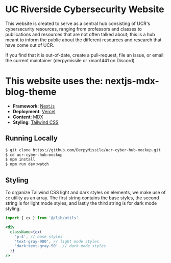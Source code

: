# UC Riverside Cybersecurity Website

This website is created to serve as a central hub consisting of UCR's cybersecurity resources, ranging from professors and classes to publications and resources that are not often talked about; this is a hub meant to inform the public about the different resources and research that have come out of UCR.

If you find that it is out-of-date, create a pull-request, file an issue, or email the current maintainer (derpymissile or xinan1441 on Discord)

# This website uses the: nextjs-mdx-blog-theme

- **Framework**: [Next.js](https://nextjs.org/)
- **Deployment**: [Vercel](https://vercel.com)
- **Content**: [MDX](https://github.com/mdx-js/mdx)
- **Styling**: [Tailwind CSS](https://tailwindcss.com/)

## Running Locally

```bash
$ git clone https://github.com/DerpyMissile/ucr-cyber-hub-mockup.git
$ cd ucr-cyber-hub-mockup
$ npm install
$ npm run dev:watch
```

## Styling

To organize Tailwind CSS light and dark styles on elements, we make use of `cx` utility as an array. The first string contains the base styles, the second string is for light mode styles, and lastly the third string is for dark mode styling.

```jsx
import { cx } from '@/lib/utils'

<div
  className={cx(
    'p-4', // base styles
    'text-gray-900', // light mode styles
    'dark:text-gray-50'. // dark mode styles
  )}
/>
```
